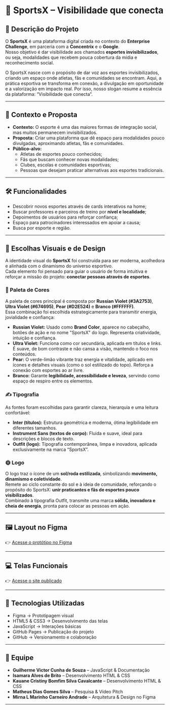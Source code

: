 # 🏅 SportsX – Visibilidade que conecta

## 📖 Descrição do Projeto
O **SportsX** é uma plataforma digital criada no contexto do **Enterprise Challenge**, em parceria com a **Concentrix** e o **Google**.  
Nosso objetivo é dar visibilidade aos chamados **esportes invisibilizados**, ou seja, modalidades que recebem pouca cobertura da mídia e reconhecimento social.  

O SportsX nasce com o propósito de dar voz aos esportes invisibilizados, criando um espaço onde atletas, fãs e comunidades se encontram. Aqui, a prática esportiva se transforma em conexão, a divulgação em oportunidade e a valorização em impacto real. Por isso, nosso slogan resume a essência da plataforma: “Visibilidade que conecta”.

---

## 🎯 Contexto e Proposta
- **Contexto:** O esporte é uma das maiores formas de integração social, mas muitos permanecem invisibilizados.  
- **Proposta:** Criar uma plataforma que dê espaço para modalidades pouco divulgadas, aproximando atletas, fãs e comunidades.  
- **Público-alvo:**  
  - Atletas de esportes pouco conhecidos;  
  - Fãs que buscam conhecer novas modalidades;  
  - Clubes, escolas e comunidades esportivas;  
  - Pessoas que desejam praticar alternativas aos esportes tradicionais.  

---

## 🛠️ Funcionalidades
- Descobrir novos esportes através de cards interativos na home;  
- Buscar professores e parceiros de treino por **nível e localidade**;   
- Depoimentos de usuários para reforçar confiança;  
- Espaço para patrocinadores interessados em apoiar a causa;  
- Busca por esporte e região.  

---

## 🎨 Escolhas Visuais e de Design

A identidade visual do **SportsX** foi construída para ser moderna, acolhedora e alinhada com o dinamismo do universo esportivo.  
Cada elemento foi pensado para guiar o usuário de forma intuitiva e reforçar a missão do projeto: **conectar pessoas através de esportes**.

### 🎨 Paleta de Cores
A paleta de cores principal é composta por **Russian Violet (#3A2753)**, **Ultra Violet (#674695)**, **Pear (#D2E524)** e **Branco (#FFFFFF)**.  
Essa combinação foi escolhida estrategicamente para transmitir energia, jovialidade e confiança:

- **Russian Violet:** Usado como **Brand Color**, aparece no cabeçalho, botões de ação e no nome "SportsX" do logo. Representa criatividade, intuição e confiança.  
- **Ultra Violet:** Funciona como cor secundária, aplicada em títulos e links. É suave, de bom contraste e não cansa a visão, mantendo o foco nos conteúdos.  
- **Pear:** O verde-limão vibrante traz energia e vitalidade, aplicado em ícones e detalhes visuais (como o sol estilizado do topo). Reforça a conexão com esportes ao ar livre.  
- **Branco:** Garante **legibilidade, acessibilidade e leveza**, servindo como espaço de respiro entre os elementos.  

### ✍️ Tipografia
As fontes foram escolhidas para garantir clareza, hierarquia e uma leitura confortável:

- **Inter (títulos):** Estrutura geométrica e moderna, ótima legibilidade em diferentes tamanhos.  
- **Instrument Sans (textos de corpo):** Fluida e suave, ideal para descrições e blocos de texto.  
- **Outfit (logo):** Tipografia contemporânea, limpa e inovadora, aplicada exclusivamente na marca “SportsX”.  

### 🌞 Logo
O logo traz o ícone de um **sol/roda estilizada**, simbolizando **movimento, dinamismo e coletividade**.  
Remete ao ciclo constante do sol e à ideia de comunidade, reforçando o propósito do SportsX: **unir praticantes e fãs de esportes pouco visibilizados**.  
Combinado à tipografia Outfit, transmite uma marca **sólida, inovadora e cheia de energia**, pronta para colocar as pessoas em ação.

---

## 🖼️ Layout no Figma
👉 [Acesse o protótipo no Figma](https://www.figma.com/design/QtaMgmCtG6Y0UcIVD4mC70/Enterprise-Challenge?node-id=348-2&t=G8Y0sdoiVUFy7WKq-1)

---

## 💻 Telas Funcionais
👉 [Acesse o site publicado](https://fiap-webdesign.github.io/enterprise-challenge-sportsx/)  

---

## 🚀 Tecnologias Utilizadas
- Figma → Prototipagem visual  
- HTML5 & CSS3 → Desenvolvimento das telas  
- JavaScript → Interações básicas  
- GitHub Pages → Publicação do projeto  
- GitHub → Versionamento e colaboração

---

## 👥 Equipe
- **Guilherme Victor Cunha de Souza** – JavaScript & Documentação  
- **Isamara Alves de Brito** – Desenvolvimento HTML & CSS  
- **Kauane Cristiny Bomfim Silva Cavalcante** – Desenvolvimento HTML & CSS  
- **Matheus Dias Gomes Silva** – Pesquisa & Vídeo Pitch  
- **Mirna L Marinho Carneiro Andrade** – Arquitetura & Design no Figma

---
